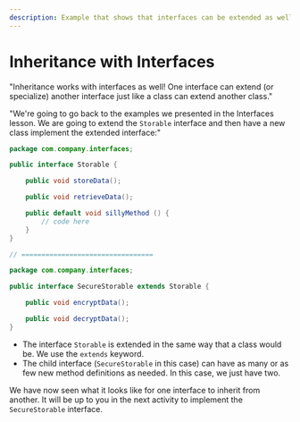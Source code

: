 ```yaml
---
description: Example that shows that interfaces can be extended as well.
---
```


# Inheritance with Interfaces

"Inheritance works with interfaces as well! One interface can extend \(or specialize\) another interface just like a class can extend another class."

"We're going to go back to the examples we presented in the Interfaces lesson. We are going to extend the `Storable` interface and then have a new class implement the extended interface:"

```java
package com.company.interfaces;

public interface Storable {

    public void storeData();

    public void retrieveData();

    public default void sillyMethod () {
        // code here
    }
}

// =================================

package com.company.interfaces;

public interface SecureStorable extends Storable {

    public void encryptData();

    public void decryptData();
}
```

* The interface `Storable` is extended in the same way that a class would be. We use the `extends` keyword.
* The child interface \(`SecureStorable` in this case\) can have as many or as few new method definitions as needed. In this case, we just have two.

We have now seen what it looks like for one interface to inherit from another. It will be up to you in the next activity to implement the `SecureStorable` interface. 

